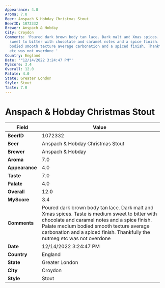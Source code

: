 ```yaml
---
Appearance: 4.0
Aroma: 7.0
Beer: Anspach & Hobday Christmas Stout
BeerID: 1072332
Brewer: Anspach & Hobday
City: Croydon
Comments: 'Poured dark brown body tan lace. Dark malt and Xmas spices. Taste is medium
  sweet to bitter with chocolate and caramel notes and a spice finish. Palate medium
  bodied smooth texture average carbonation and a spiced finish. Thankfully the nutmeg
  etc was not overdone '
Country: England
Date: '"12/14/2022 3:24:47 PM"'
MyScore: 3.4
Overall: 12.0
Palate: 4.0
State: Greater London
Style: Stout
Taste: 7.0
---
```


# Anspach & Hobday Christmas Stout

| Field         | Value |
|---------------|-------|
| **BeerID** | 1072332 |
| **Beer** | Anspach & Hobday Christmas Stout |
| **Brewer** | Anspach & Hobday |
| **Aroma** | 7.0 |
| **Appearance** | 4.0 |
| **Taste** | 7.0 |
| **Palate** | 4.0 |
| **Overall** | 12.0 |
| **MyScore** | 3.4 |
| **Comments** | Poured dark brown body tan lace. Dark malt and Xmas spices. Taste is medium sweet to bitter with chocolate and caramel notes and a spice finish. Palate medium bodied smooth texture average carbonation and a spiced finish. Thankfully the nutmeg etc was not overdone  |
| **Date** | 12/14/2022 3:24:47 PM |
| **Country** | England |
| **State** | Greater London |
| **City** | Croydon |
| **Style** | Stout |
